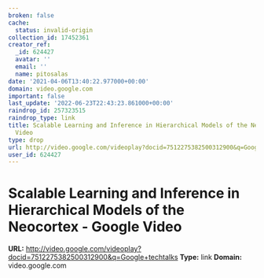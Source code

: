 ```yaml
---
broken: false
cache:
  status: invalid-origin
collection_id: 17452361
creator_ref:
  _id: 624427
  avatar: ''
  email: ''
  name: pitosalas
date: '2021-04-06T13:40:22.977000+00:00'
domain: video.google.com
important: false
last_update: '2022-06-23T22:43:23.861000+00:00'
raindrop_id: 257323515
raindrop_type: link
title: Scalable Learning and Inference in Hierarchical Models of the Neocortex - Google
  Video
type: drop
url: http://video.google.com/videoplay?docid=7512275382500312900&q=Google+techtalks
user_id: 624427
---
```


# Scalable Learning and Inference in Hierarchical Models of the Neocortex - Google Video

**URL:** http://video.google.com/videoplay?docid=7512275382500312900&q=Google+techtalks
**Type:** link
**Domain:** video.google.com
